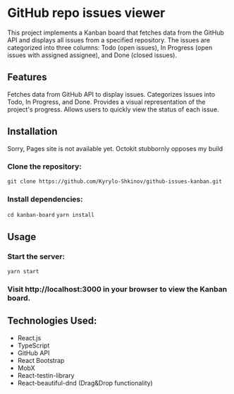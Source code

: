 # GitHub repo issues viewer

This project implements a Kanban board that fetches data from the GitHub API and displays all issues from a specified repository. The issues are categorized into three columns: Todo (open issues), In Progress (open issues with assigned assignee), and Done (closed issues).

## Features

Fetches data from GitHub API to display issues.
Categorizes issues into Todo, In Progress, and Done.
Provides a visual representation of the project's progress.
Allows users to quickly view the status of each issue.

## Installation

Sorry, Pages site is not available yet.
Octokit stubbornly opposes my build

### Clone the repository:

`git clone https://github.com/Kyrylo-Shkinov/github-issues-kanban.git`

### Install dependencies:

`cd kanban-board`
`yarn install`

## Usage

### Start the server:

`yarn start`

### Visit http://localhost:3000 in your browser to view the Kanban board.

## Technologies Used:

- React.js
- TypeScript
- GitHub API
- React Bootstrap
- MobX
- React-testin-library
- React-beautiful-dnd (Drag&Drop functionality)
